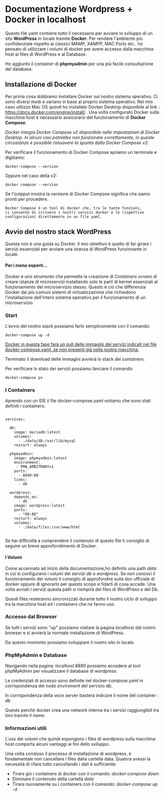 # Documentazione Wordpress + Docker in localhost

Questo file yaml contiene tutto il necessario per avviare lo sviluppo di un sito <b>WordPress</b> in locale tramite <b>Docker</b>. Per rendere l'ambiente più  confidenziale rispetto ai classici MAMP, XAMPP, MAC Ports etc.. ho pensato di utilizzare i volumi di docker per avere accesso dalla macchina host ai files di WordPress e al Database. 

Ho aggiunto il container di <b>phpmyadmin</b> per una più facile consultazione del database.

## Installazione di Docker

Per prima cosa dobbiamo installare Docker sul nostro sistema operativo. 
Ci sono diversi modi e variano in base al proprio sistema operativo. Nel mio caso utilizzo Mac OS quindi ho installato Docker Desktop disponibile al link : https://docs.docker.com/engine/install/ . Una volta configurato Docker sulla macchina host è necessario assicurarsi del funzionamento di <b>Docker Compose</b>.

<em>Docker integra Docker Compose v2 disponibile nelle impostazioni di Docker Desktop. In alcuni casi potrebbe non funzionare correttamente, in queste circostanze è possibile rimuovere la spunta dalla Docker Compose v2.</em>

Per verificare il funzionamento di Docker Compose apriamo un terminale e digitiamo:

<pre><code>docker-compose --version</code></pre>

Oppure nel caso della v2:

<pre><code>docker compose --version</code></pre>

Se l'outpput mostra la versione di Docker Compose significa che siamo pronti per procedere. 

<code>Docker Compose è un tool di docker che, tra le tante funzioni, ci consente di scrivere i nostri servizi docker e le rispettive configurazioni direttamente in un file yaml.</code>

## Avvio del nostro stack WordPress

Questa non è una guida su Docker. Il mio obiettivo è quello di far girare i servizi essenziali per avviare una istanza di WordPress funzionante in locale. 

#### Per i meno esperti...
Docker è uno strumento che permette la creazione di <em>Containers</em> ovvero di creare istanze di microservizi installando solo le parti di kernel essenziali al funzionamento del microservizio stesso. Questo è ciò che differenzia Docker dai più comuni sistemi di virtualizzazione che richiedono l'installazione dell'intero sistema operativo per il funzionamento di un microservizio. 

### Start

L'avvio del nostro stack possiamo farlo semplicemente con il comando: 

<pre><code>docker-compose up -d</code></pre>

<u>Docker in questa fase farà un pull delle immagini dei servizi indicati nel file docker-compose.yaml. se non presenti già nella nostra macchina. </u>

Terminato il download delle immagini avvierà lo stack dei containers. 

Per verificare lo stato dei servizi possiamo lanciare il comando: 
<pre><code>docker-compose ps</code></pre>

### I Containers

Aprendo con un IDE il file docker-compose.yaml notiamo che sono stati definiti i containers: 

<pre><code>
services:

  db:
    image: mariadb:latest
    volumes:
      - ./data/db:/var/lib/mysql
    restart: always
    
  phpmyadmin:
    image: phpmyadmin:latest
    environment:
     - PMA_ARBITRARY=1
    ports:
      - 8890:80
    links:
      - db

  wordpress:
    depends_on:
      - db
    image: wordpress:latest
    ports:
      - "80:80"
    restart: always
    volumes:
      - ./data/files:/var/www/html

</code></pre>

Se hai difficoltà a comprendere il contenuto di questo file ti consiglio di seguire un breve approfondimento di Docker.

#### I Volumi

Come accennato ad inizio della documentazione,ho definito una path <em>data</em> in cui si configurano i volumi dei servizi <em>db</em> e <em>wordpress</em>. 
Se non conosci il funzionamento dei volumi ti consiglio di approfondire sulla doc ufficiale di docker oppure di ignorarlo per questo scopo e fidarti di cosa accade. 
Una volta avviati i servizi questa path si riempirà dei files di WordPress e del Db. 

Questi files resteranno sincronizzati durante tutto il nostro ciclo di sviluppo tra la macchina host ed i containers che ne fanno uso.

### Accesso dal Browser

Se tutti i servizi sono "up" possiamo visitare la pagina <em>localhost</em> dal nostro browser e si avvierà la normale installazione di WordPress.

Da questo momento possiamo sviluppare il nostro sito in locale.

### PhpMyAdmin e Database

Navigando nella pagina: <em>localhost:8890</em> possiamo accedere al tool phpMyAdmin per visualizzare il database di wordpress. 

Le credenziali di accesso sono definite nel docker-compose.yaml in corrispondenza del nodo <em>enviroment</em> del servizio db.

In corrispondenza della voce server basterà indicare il nome del container : <em>db</em>

Questo perchè docker crea una network interna tra i servizi raggiungibili tra loro tramite il <em>name</em>.

### Informazioni utili

L'uso dei volumi che quindi espongono i files di wordpress sulla macchina host comporta alcuni vantaggi ai fini dello sviluppo. 

Una volta consluso il processo di installazione di wordpress, è fondamentale non cancellare i files dalla cartella data. Qualora avessi la necessità di rifare tutto cancellando i dati è sufficiente:

<ul>
<li>Tirare giù i containers di docker con il comando: <em>docker-compose down</em></li>
<li>Eliminare il contenuto della cartella <em>data</em></li>
<li>Tirare nuovamente su i containers con il comando: <em>docker-compose up -d</em></li>
</ul>




